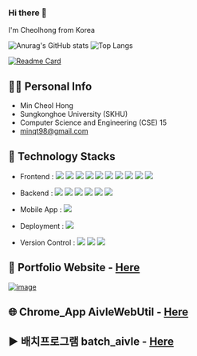 ### Hi there 👋

I'm Cheolhong from Korea

![Anurag's GitHub stats](https://github-readme-stats.vercel.app/api?username=mincheolhong&show_icons=true&theme=gruvbox_light&hide=stars)
![Top Langs](https://github-readme-stats.vercel.app/api/top-langs/?username=mincheolhong&theme=gruvbox_light&layout=compact)

[![Readme Card](https://github-readme-stats.vercel.app/api/pin/?username=mincheolhong&repo=Portfolio&theme=gruvbox_light)](https://github.com/mincheolhong/Portfolio)

## 🙋‍♂️ Personal Info
- Min Cheol Hong
- Sungkonghoe University (SKHU)
- Computer Science and Engineering (CSE) 15
- minqt98@gmail.com

## 🔨 Technology Stacks
- Frontend : 
<span><img src="https://img.shields.io/badge/HTML-e34f26?style=flat&logo=html5&logoColor=white"/></span>
<span><img src="https://img.shields.io/badge/CSS-1572b6?style=flat&logo=css3&logoColor=white"/></span>
<span><img src="https://img.shields.io/badge/JavaScript-dbab09?style=flat&logo=javascript&logoColor=white"/></span>
<span><img src="https://img.shields.io/badge/TypeScript-3178C6?style=flat&logo=typescript&logoColor=white"/></span>
<span><img src="https://img.shields.io/badge/Sass-cc6699?style=flat&logo=sass&logoColor=white"/></span>
<span><img src="https://img.shields.io/badge/Styled_Components-DB7093?style=flat&logo=styled-components&logoColor=white"/></span>
<span><img src="https://img.shields.io/badge/React-61dafb?style=flat&logo=react&logoColor=white"/></span>
<span><img src="https://img.shields.io/badge/Redux-764abc?style=flat&logo=redux&logoColor=white"/></span>
<span><img src="https://img.shields.io/badge/jQuery-0769ad?style=flat&logo=jquery&logoColor=white"/></span>
<span><img src="https://img.shields.io/badge/Next.js-000000?style=flat&logo=Next.js&logoColor=white"/></span><br/>

- Backend : 
<span><img src="https://img.shields.io/badge/Node.js-339933?style=flat&logo=Node.js&logoColor=white"/></span>
<span><img src="https://img.shields.io/badge/Express-000000?style=flat&logo=Express&logoColor=white"/></span>
<span><img src="https://img.shields.io/badge/Spring-6DB33F?style=flat&logo=Spring&logoColor=white"/></span>
<span><img src="https://img.shields.io/badge/Spring Boot-6DB33F?style=flat&logo=Spring Boot&logoColor=white"/></span>
<span><img src="https://img.shields.io/badge/JSP-000000?style=flat&logo=JSP&logoColor=white"/></span>
<span><img src="https://img.shields.io/badge/Python-3776AB?style=flat&logo=python&logoColor=white"/></span>

- Mobile App : <span><img src="https://img.shields.io/badge/Android-3DDC84?style=flat&logo=Android&logoColor=white"/></span><br/>

- Deployment : <span><img src="https://img.shields.io/badge/AWS-232f3e?style=flat&logo=amazon-aws&logoColor=white"/></span> 
<!-- <span><img src="https://img.shields.io/badge/Docker-2496ED?style=flat&logo=docker&logoColor=white"/></span><br/> -->

- Version Control : <span><img src="https://img.shields.io/badge/Git-f05032?style=flat&logo=git&logoColor=white"/></span>
<span><img src="https://img.shields.io/badge/GitHub-181717?style=flat&logo=github&logoColor=white"/></span>
<span><img src="https://img.shields.io/badge/Subversion-809CC9?style=flat&logo=Subversion&logoColor=white"/></span><br/>

## 📝 Portfolio Website - <a href="https://dev-mch.com">Here</a>
[![image](https://user-images.githubusercontent.com/45938634/181880487-42184ba0-2565-49b2-aaad-e3076ccef714.PNG)](https://dev-mch.com)

## 🌐 Chrome_App AivleWebUtil - <a href="https://github.com/mincheolhong/AivleWebUtil">Here</a>

## ▶ 배치프로그램 batch_aivle - <a href="https://github.com/mincheolhong/batch_aivle">Here</a>
